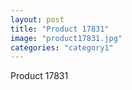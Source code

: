```yaml
---
layout: post
title: "Product 17831"
image: "product17831.jpg"
categories: "category1"
---
```

Product 17831

